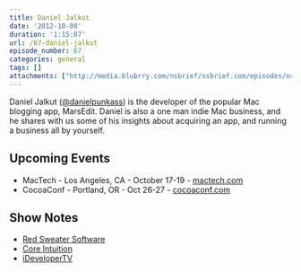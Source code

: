 ```yaml
---
title: Daniel Jalkut
date: '2012-10-08'
duration: '1:15:07'
url: /67-daniel-jalkut
episode_number: 67
categories: general
tags: []
attachments: ["http://media.blubrry.com/nsbrief/nsbrief.com/episodes/nsbrief_67_daniel_jalkut.m4a"]
---
```


Daniel Jalkut ([@danielpunkass](http://twitter.com/danielpunkass)) is the developer of the popular Mac blogging app, MarsEdit. Daniel is also a one man indie Mac business, and he shares with us some of his insights about acquiring an app, and running a business all by yourself.

## Upcoming Events
- MacTech - Los Angeles, CA - October 17-19 - [mactech.com](http://mactech.com/events/nsbrief)
- CocoaConf - Portland, OR - Oct 26-27 - [cocoaconf.com](http://cocoaconf.com)

## Show Notes
- [Red Sweater Software](http://red-sweater.com)
- [Core Intuition](http://coreint.org)
- [iDeveloperTV](http://ideveloper.tv)

